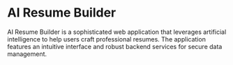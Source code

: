 # AI Resume Builder

AI Resume Builder is a sophisticated web application that leverages artificial intelligence to help users craft professional resumes. The application features an intuitive interface and robust backend services for secure data management.

